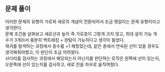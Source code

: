 ## 문제 풀이
이러한 문제의 유형이 가로와 세로의 개념이 전환되어서 조금 헷갈리는 문제 유형이라고 생각한다.   
문제 조건을 살펴보고 세로선과 높이 즉 가로층이 그렇게 크지 않고, 최대 설치 가능 개수가 3개라서 충분히 백트래킹 + 완탐이 가능하다고 생각이 들었다.    
재귀를 탐색하는 과정에서 층수를 +1 해줬었는데, 같은 층에서 연속된 선이 있을 경우도 생각해줘야했고, 이 판단이 조금 어려웠다.   
사다리를 검사하는 과정에서 해당되는지 아닌지를 판단하는 로직은 왼쪽에 선이 있는지, 오른쪽에 선이 있는지를 검사하고, 세로 칸을 좌우로 움직여줬다.
